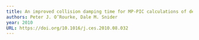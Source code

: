```yaml
---
title: An improved collision damping time for MP-PIC calculations of dense particle flows with applications to polydisperse sedimenting beds and colliding particle jets
authors: Peter J. O’Rourke, Dale M. Snider
year: 2010
URL: https://doi.org/10.1016/j.ces.2010.08.032
---
```


